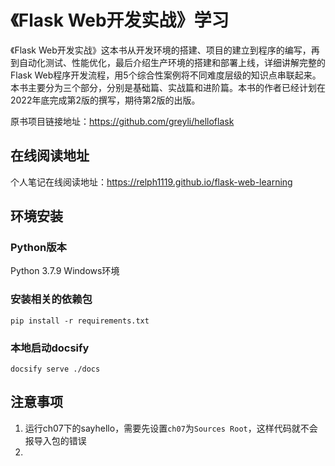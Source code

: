 # 《Flask Web开发实战》学习
《Flask Web开发实战》这本书从开发环境的搭建、项目的建立到程序的编写，再到自动化测试、性能优化，最后介绍生产环境的搭建和部署上线，详细讲解完整的Flask Web程序开发流程，用5个综合性案例将不同难度层级的知识点串联起来。本书主要分为三个部分，分别是基础篇、实战篇和进阶篇。本书的作者已经计划在2022年底完成第2版的撰写，期待第2版的出版。

原书项目链接地址：https://github.com/greyli/helloflask

## 在线阅读地址
个人笔记在线阅读地址：https://relph1119.github.io/flask-web-learning

## 环境安装
### Python版本
Python 3.7.9 Windows环境

### 安装相关的依赖包
```shell
pip install -r requirements.txt
```

### 本地启动docsify
```shell
docsify serve ./docs
```

## 注意事项

1. 运行ch07下的sayhello，需要先设置`ch07`为`Sources Root`，这样代码就不会报导入包的错误
2. 